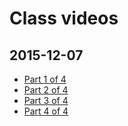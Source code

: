 # Class videos
## 2015-12-07
- [Part 1 of 4](https://youtu.be/ETGACFwwRdc)
- [Part 2 of 4](https://youtu.be/SdvE_ddwK2w)
- [Part 3 of 4](https://youtu.be/jp2jtpLGG9A)
- [Part 4 of 4](https://youtu.be/9q0SPsMEMrg)
